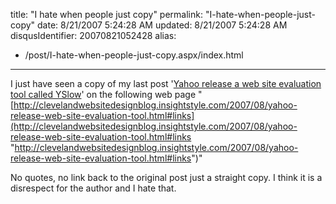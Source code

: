 title: "I hate when people just copy"
permalink: "I-hate-when-people-just-copy"
date: 8/21/2007 5:24:28 AM
updated: 8/21/2007 5:24:28 AM
disqusIdentifier: 20070821052428
alias:
 - /post/I-hate-when-people-just-copy.aspx/index.html
---
I just have seen a copy of my last post '[Yahoo release a web site evaluation tool called YSlow](http://weblogs.asp.net/lkempe/archive/2007/08/19/yahoo-release-a-web-site-evaluation-tool-called-yslow.aspx "Yahoo release a web site evaluation tool called YSlow")' on the following web page "[http://clevelandwebsitedesignblog.insightstyle.com/2007/08/yahoo-release-web-site-evaluation-tool.html#links](http://clevelandwebsitedesignblog.insightstyle.com/2007/08/yahoo-release-web-site-evaluation-tool.html#links "http://clevelandwebsitedesignblog.insightstyle.com/2007/08/yahoo-release-web-site-evaluation-tool.html#links")"

No quotes, no link back to the original post just a straight copy. I think it is a disrespect for the author and I hate that.
